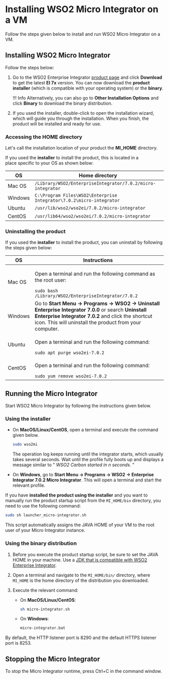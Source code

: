 # Installing WSO2 Micro Integrator on a VM

Follow the steps given below to install and run WSO2 Micro Integrator on a VM.

## Installing WSO2 Micro Integrator

Follow the steps below:

1.  Go to the WSO2 Enterprise Integrator [product page](https://wso2.com/integration/) and click **Download** to get the latest **EI 7x** version. You can now download the **product installer** (which is compatible with your operating system) or the **binary**.
    
    !!! Info
        Alternatively, you can also go to **Other Installation Options** and click **Binary** to download the binary distribution.

2.  If you used the installer, double-click to open the installation wizard, which will guide you through the installation. When you finish, the product will be installed and ready for use.

### Accessing the HOME directory

Let's call the installation location of your product the **MI_HOME** directory.

If you used the **installer** to install the product, this is located in a place specific to your OS as shown below:

<table style="width:100%;">
   <colgroup>
      <col style="width: 9%" />
      <col style="width: 90%" />
   </colgroup>
   <thead>
      <tr class="header">
         <th>OS</th>
         <th>Home directory</th>
      </tr>
   </thead>
   <tbody>
      <tr class="odd">
         <td>Mac OS</td>
         <td><code>/Library/WSO2/EnterpriseIntegrator/7.0.2/micro-integrator</code></td>
      </tr>
      <tr class="even">
         <td>Windows</td>
         <td><code>C:\Program Files\WSO2\Enterprise Integrator\7.0.2\micro-integrator</code></td>
      </tr>
      <tr class="odd">
         <td>Ubuntu</td>
         <td><code>/usr/lib/wso2/wso2ei/7.0.2/micro-integrator</code></td>
      </tr>
      <tr class="even">
         <td>CentOS</td>
         <td><code>/usr/lib64/wso2/wso2ei/7.0.2/micro-integrator</code></td>
      </tr>
   </tbody>
</table>

### Uninstalling the product

If you used the **installer** to install the product, you can uninstall by following the steps given below:

<table>
<thead>
<tr class="header">
<th>OS</th>
<th>Instructions</th>
</tr>
</thead>
<tbody>
<tr class="odd">
<td>Mac OS</td>
<td><div class="content-wrapper">
<p>Open a terminal and run the following command as the root user:</p>
  <code>sudo bash /Library/WSO2/EnterpriseIntegrator/7.0.2</code>
</div>
</div>
</div></td>
</tr>
<tr class="even">
<td>Windows</td>
<td>Go to <strong>Start Menu -&gt; Programs -&gt; WSO2 -&gt; Uninstall Enterprise Integrator 7.0.0</strong> or search <strong>Uninstall Enterprise Integrator 7.0.2</strong> and click the shortcut icon. This will uninstall the product from your computer.</td>
</tr>
<tr class="odd">
<td>Ubuntu</td>
<td><div class="content-wrapper">
<p>Open a terminal and run the following command:</p>
<code>sudo apt purge wso2ei-7.0.2</code>
</div>
</div>
</div></td>
</tr>
<tr class="even">
<td>CentOS</td>
<td><div class="content-wrapper">
<p>Open a terminal and run the following command:</p>
<code>sudo yum remove wso2ei-7.0.2</code>
</div>
</div>
</div></td>
</tr>
</tbody>
</table>

## Running the Micro Integrator

Start WSO2 Micro Integrator by following the instructions given below.

### Using the installer

* On **MacOS/Linux/CentOS**, open a terminal and execute the command given below.
  ```bash
  sudo wso2mi
  ```
  The operation log keeps running until the integrator starts, which usually takes several seconds. Wait until the profile fully boots up and displays a message similar to " *WSO2 Carbon started in n seconds.* "

* On **Windows**, go to **Start Menu -> Programs -> WSO2 -> Enterprise Integrator 7.0.2 Micro Integrator**. This
will open a terminal and start the relevant profile.

If you have **installed the product using the installer** and you want to manually run the product startup script from the `MI_HOME/bin` directory, you need to use the following command:

```bash
sudo sh launcher_micro-integrator.sh
```
This script automatically assigns the JAVA HOME of your VM to the root user of your Micro Integrator instance.

### Using the binary distribution

1.  Before you execute the product startup script, be sure to set the
    JAVA HOME in your machine. Use a [JDK that is compatible with WSO2 Enterprise Integrator](https://docs.wso2.com/display/compatibility/Tested+Operating+Systems+and+JDKs).
2.  Open a terminal and navigate to the `MI_HOME/bin/` directory, where `MI_HOME` is the home directory of the distribution you downloaded.
3.  Execute the relevant command:

    * On **MacOS/Linux/CentOS**:
      ```bash
      sh micro-integrator.sh
      ```      

    * On **Windows**:
      ```bash
      micro-integrator.bat
      ```
      
By default, the HTTP listener port is 8290 and the default HTTPS listener port is 8253.

## Stopping the Micro Integrator

To stop the Micro Integrator runtime, press Ctrl+C in the command window.
